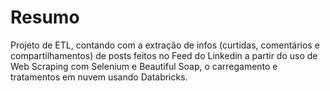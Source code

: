 # Resumo
Projeto de ETL, contando com a extração de infos (curtidas, comentários e compartilhamentos) de posts feitos no Feed do Linkedin a partir do uso de Web Scraping com Selenium e Beautiful Soap, o carregamento e tratamentos em nuvem usando Databricks. 

